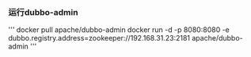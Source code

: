 ### 运行dubbo-admin

'''
docker pull apache/dubbo-admin
docker run -d -p 8080:8080 -e dubbo.registry.address=zookeeper://192.168.31.23:2181 apache/dubbo-admin
'''
